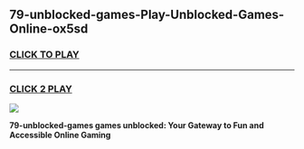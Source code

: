 
## 79-unblocked-games-Play-Unblocked-Games-Online-ox5sd
<h3>
<a href="https://premium76.site?title=79-unblocked-games&ref=25A">CLICK TO PLAY</a></h3>
<hr>

<h3>
<a href="https://premium76.site?title=79-unblocked-games&ref=25A">CLICK 2 PLAY</a>
  
</h3>

<a href="https://premium76.site?title=79-unblocked-games&ref=25A"><img src="https://clearcache.store/games.png"></a>


**79-unblocked-games games unblocked: Your Gateway to Fun and Accessible Online Gaming**
